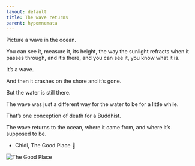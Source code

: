 ```yaml
---
layout: default
title: The wave returns
parent: hypomnemata
---
```

Picture a wave in the ocean.

You can see it, measure it, its height, the way the sunlight refracts when it passes through, and it’s there, and you can see it, you know what it is.

It’s a wave.

And then it crashes on the shore and it’s gone.

But the water is still there.

The wave was just a different way for the water to be for a little while.

That’s one conception of death for a Buddhist.

The wave returns to the ocean, where it came from, and where it’s supposed to be.

- Chidi, The Good Place  💬

![The Good Place](https://7robots.micro.blog/uploads/2024/0c339ea0de.jpg "The Good Place")

